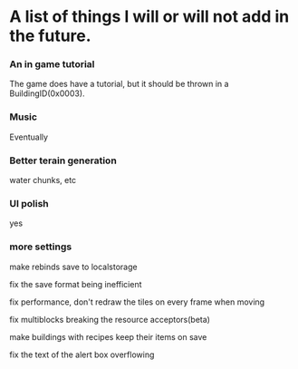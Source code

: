 # A list of things I will or will not add in the future.



### An in game tutorial

The game does have a tutorial, but it should be thrown in a BuildingID(0x0003).

### Music

Eventually

### Better terain generation

water chunks, etc

### UI polish

yes

### more settings

make rebinds save to localstorage

fix the save format being inefficient

fix performance, don't redraw the tiles on every frame when moving

fix multiblocks breaking the resource acceptors(beta)

make buildings with recipes keep their items on save

fix the text of the alert box overflowing
